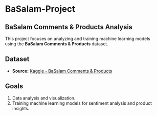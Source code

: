 # BaSalam-Project
## BaSalam Comments & Products Analysis

This project focuses on analyzing and training machine learning models using the **BaSalam Comments & Products** dataset.  

## Dataset
- **Source:** [Kaggle - BaSalam Comments & Products](https://www.kaggle.com/datasets/radeai/basalam-comments-and-products)

## Goals
1. Data analysis and visualization.
2. Training machine learning models for sentiment analysis and product insights.

